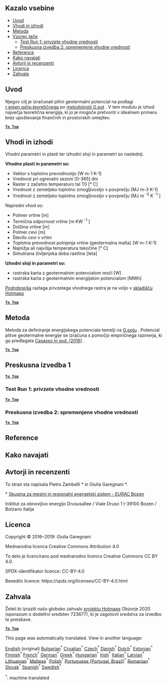 <h2> Kazalo vsebine </h2><ul><li> <a href="#introduction">Uvod</a> </li><li> <a href="#inputs-and-outputs">Vhodi in izhodi</a> </li><li> <a href="#method">Metoda</a> </li><li> <a href="#sample-run">Vzorec teče</a> <ul><li> <a href="#test-run-1-default-input-values">Test Run 1: privzete vhodne vrednosti</a> </li><li> <a href="#test-run-2-modified-input-values">Preskusna izvedba 2: spremenjene vhodne vrednosti</a> </li></ul></li><li> <a href="#references">Reference</a> </li><li> <a href="#how-to-cite">Kako navajati</a> </li><li> <a href="#authors-and-reviewers">Avtorji in recenzenti</a> </li><li> <a href="#license">Licenca</a> </li><li> <a href="#acknowledgement">Zahvala</a> </li></ul><h2> Uvod </h2><p> Njegov cilj je izračunati plitvi geotermalni potencial na podlagi <a href="https://grass.osgeo.org/grass76/manuals/addons/r.green.gshp.theoretical.html">r.green.gshp.teoretičnega</a> po <a href="https://www.sciencedirect.com/science/article/pii/S0360544216303358">metodologiji G.pot</a> . V tem modulu je izhod največja teoretična energija, ki jo je mogoče pretvoriti v idealnem primeru brez upoštevanja finančnih in prostorskih omejitev. </p><p><ins> <code><strong><a href="#table-of-contents">To Top</a></strong></code> </ins> </p><h2> Vhodi in izhodi </h2><p> Vhodni parametri in plasti ter izhodni sloji in parametri so naslednji. </p><p> <strong>Vhodne plasti in parametri so:</strong> </p><ul><li> Vektor s toplotno prevodnostjo [W m-1 K-1] </li><li> Vrednost pri ogrevalni sezoni [0-365] dni </li><li> Raster z začetno temperaturo tal T0 [° C] </li><li> Vrednost z zemeljsko toplotno zmogljivostjo v povprečju [MJ m-3 K-1] </li><li> Vrednost z zemeljsko toplotno zmogljivostjo v povprečju [MJ m <sup>-3</sup> K <sup>-1</sup> ] </li></ul><p> Napredni vhod so: </p><ul><li> Polmer vrtine [m] </li><li> Termična odpornost vrtine [m KW <sup>-1</sup> ] </li><li> Dolžina vrtine [m] </li><li> Polmer cevi [m] </li><li> Število cevi v vrtini </li><li> Toplotna prevodnost polnjenja vrtine (geotermalna malta) [W m-1 K-1] </li><li> Najnižja ali najvišja temperatura tekočine [° C] </li><li> Simulirana življenjska doba rastline [leta] </li></ul><p> <strong>Izhodni sloji in parametri so:</strong> </p><ul><li> rastrska karta z geotermalnim potencialom moči [W] </li><li> rastrska karta z geotermalnim energijskim potencialom [MWh] </li></ul><p> <a href="https://gitlab.com/hotmaps/potential/potential_geothermal_raster">Podrobnejša</a> razlaga privzetega vhodnega rastra je na voljo v <a href="https://gitlab.com/hotmaps/potential/potential_geothermal_raster">skladišču Hotmaps</a> </p><p><ins> <code><strong><a href="#table-of-contents">To Top</a></strong></code> </ins> </p><h2> Metoda </h2><p> Metoda za definiranje energijskega potenciala temelji na <a href="https://www.sciencedirect.com/science/article/pii/S0360544216303358">G.potu</a> . Potencial plitve geotermalne energije se izračuna s pomočjo empiričnega razmerja, ki ga predlagata <a href="https://www.sciencedirect.com/science/article/pii/S0360544216303358">Casasso in sod. (2016)</a> . </p><p><ins> <code><strong><a href="#table-of-contents">To Top</a></strong></code> </ins> </p><h2> Preskusna izvedba 1 </h2><p><ins> <code><strong><a href="#table-of-contents">To Top</a></strong></code> </ins> </p><h3> Test Run 1: privzete vhodne vrednosti </h3><p><ins> <code><strong><a href="#table-of-contents">To Top</a></strong></code> </ins> </p><h3> Preskusna izvedba 2: spremenjene vhodne vrednosti </h3><p><ins> <code><strong><a href="#table-of-contents">To Top</a></strong></code> </ins> </p><h2> Reference </h2><h2> Kako navajati </h2><h2> Avtorji in recenzenti </h2><p> To stran sta napisala Pietro Zambelli * in Giulia Garegnani *. </p><p> * <a href="http://www.eurac.edu/en/research/technologies/renewableenergy/researchfields/Pages/Energy-strategies-and-planning.aspx">Skupina za mestni in regionalni energetski sistem - EURAC Bozen</a> </p><p> Inštitut za obnovljivo energijo Drususallee / Viale Druso 1 I-39100 Bozen / Bolzano Italija </p><h2> Licenca </h2><p> Copyright © 2016–2019: Giulia Garegnani </p><p> Mednarodna licenca Creative Commons Attribution 4.0 </p><p> To delo je licencirano pod mednarodno licenco Creative Commons CC BY 4.0. </p><p> SPDX-identifikator licence: CC-BY-4.0 </p><p> Besedilo licence: https://spdx.org/licenses/CC-BY-4.0.html </p><h2> Zahvala </h2><p> Želeli bi izraziti našo globoko zahvalo <a href="https://www.hotmaps-project.eu">projektu Hotmaps</a> Obzorje 2020 (sporazum o dodelitvi sredstev 723677), ki je zagotovil sredstva za izvedbo te preiskave. </p><p><ins> <code><strong><a href="#table-of-contents">To Top</a></strong></code> </ins> </p>

This page was automatically translated. View in another language:

[English](en-CM-Shallow-geothermal-potential) (original) [Bulgarian](bg-CM-Shallow-geothermal-potential)<sup>\*</sup> [Croatian](hr-CM-Shallow-geothermal-potential)<sup>\*</sup> [Czech](cs-CM-Shallow-geothermal-potential)<sup>\*</sup> [Danish](da-CM-Shallow-geothermal-potential)<sup>\*</sup> [Dutch](nl-CM-Shallow-geothermal-potential)<sup>\*</sup> [Estonian](et-CM-Shallow-geothermal-potential)<sup>\*</sup> [Finnish](fi-CM-Shallow-geothermal-potential)<sup>\*</sup> [French](fr-CM-Shallow-geothermal-potential)<sup>\*</sup> [German](de-CM-Shallow-geothermal-potential)<sup>\*</sup> [Greek](el-CM-Shallow-geothermal-potential)<sup>\*</sup> [Hungarian](hu-CM-Shallow-geothermal-potential)<sup>\*</sup> [Irish](ga-CM-Shallow-geothermal-potential)<sup>\*</sup> [Italian](it-CM-Shallow-geothermal-potential)<sup>\*</sup> [Latvian](lv-CM-Shallow-geothermal-potential)<sup>\*</sup> [Lithuanian](lt-CM-Shallow-geothermal-potential)<sup>\*</sup> [Maltese](mt-CM-Shallow-geothermal-potential)<sup>\*</sup> [Polish](pl-CM-Shallow-geothermal-potential)<sup>\*</sup> [Portuguese (Portugal, Brazil)](pt-CM-Shallow-geothermal-potential)<sup>\*</sup> [Romanian](ro-CM-Shallow-geothermal-potential)<sup>\*</sup> [Slovak](sk-CM-Shallow-geothermal-potential)<sup>\*</sup>  [Spanish](es-CM-Shallow-geothermal-potential)<sup>\*</sup> [Swedish](sv-CM-Shallow-geothermal-potential)<sup>\*</sup> 

<sup>\*</sup>: machine translated
